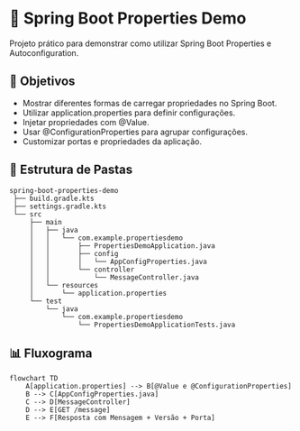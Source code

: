 # 📘 Spring Boot Properties Demo

Projeto prático para demonstrar como utilizar Spring Boot Properties e Autoconfiguration.

## 🎯 Objetivos

- Mostrar diferentes formas de carregar propriedades no Spring Boot.
- Utilizar application.properties para definir configurações.
- Injetar propriedades com @Value.
- Usar @ConfigurationProperties para agrupar configurações.
- Customizar portas e propriedades da aplicação.

## 📂 Estrutura de Pastas

```plaintext
spring-boot-properties-demo
 ├── build.gradle.kts
 ├── settings.gradle.kts
 └── src
     ├── main
     │   ├── java
     │   │   └── com.example.propertiesdemo
     │   │       ├── PropertiesDemoApplication.java
     │   │       ├── config
     │   │       │   └── AppConfigProperties.java
     │   │       └── controller
     │   │           └── MessageController.java
     │   └── resources
     │       └── application.properties
     └── test
         └── java
             └── com.example.propertiesdemo
                 └── PropertiesDemoApplicationTests.java

```

## 📊 Fluxograma

```mermaid
flowchart TD
    A[application.properties] --> B[@Value e @ConfigurationProperties]
    B --> C[AppConfigProperties.java]
    C --> D[MessageController]
    D --> E[GET /message]
    E --> F[Resposta com Mensagem + Versão + Porta]
```
